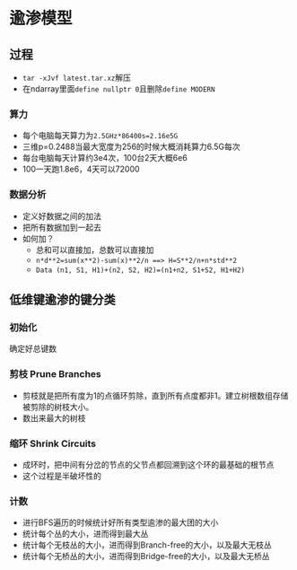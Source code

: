 # 逾渗模型
## 过程
+ `tar -xJvf latest.tar.xz`解压
+ 在ndarray里面`define nullptr 0`且删除`define MODERN`

### 算力
+ 每个电脑每天算力为`2.5GHz*86400s=2.16e5G`
+ 三维p=0.2488当最大宽度为256的时候大概消耗算力6.5G每次
+ 每台电脑每天计算约3e4次，100台2天大概6e6
+ 100一天跑1.8e6，4天可以72000

### 数据分析
+ 定义好数据之间的加法
+ 把所有数据加到一起去
+ 如何加？
  + 总和可以直接加，总数可以直接加
  + `n*d**2=sum(x**2)-sum(x)**2/n ==> H=S**2/n+n*std**2`
  + `Data (n1, S1, H1)+(n2, S2, H2)=(n1+n2, S1+S2, H1+H2)`

## 低维键逾渗的键分类
### 初始化
确定好总键数

### 剪枝 Prune Branches
+ 剪枝就是把所有度为1的点循环剪除，直到所有点度都非1。建立树根数组存储被剪除的树枝大小。
+ 数出来最大的树枝

### 缩环 Shrink Circuits
+ 成环时，把中间有分岔的节点的父节点都回溯到这个环的最基础的根节点
+ 这个过程是半破坏性的

### 计数

+ 进行BFS遍历的时候统计好所有类型逾渗的最大团的大小
+ 统计每个丛的大小，进而得到最大丛
+ 统计每个无枝丛的大小，进而得到Branch-free的大小，以及最大无枝丛
+ 统计每个无桥丛的大小，进而得到Bridge-free的大小，以及最大无桥丛

